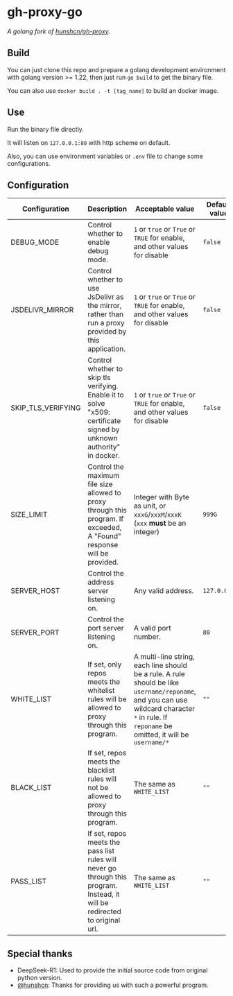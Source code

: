# gh-proxy-go

*A golang fork of [hunshcn/gh-proxy](https://github.com/hunshcn/gh-proxy).*

## Build

You can just clone this repo and prepare a golang development environment with golang version >= 1.22, then just run `go build` to get the binary file.

You can also use `docker build . -t [tag_name]` to build an docker image.

## Use

Run the binary file directly.

It will listen on `127.0.0.1:80` with http scheme on default.

Also, you can use environment variables or `.env` file to change some configurations.

## Configuration

| Configuration      | Description                                                                                                                 | Acceptable value                                                                                                                                                                              | Default value |
|--------------------|-----------------------------------------------------------------------------------------------------------------------------|-----------------------------------------------------------------------------------------------------------------------------------------------------------------------------------------------|---------------|
| DEBUG_MODE         | Control whether to enable debug mode.                                                                                       | `1` or `true` or `True` or `TRUE` for enable, and other values for disable                                                                                                                    | `false`       |
| JSDELIVR_MIRROR    | Control whether to use JsDelivr as the mirror, rather than run a proxy provided by this application.                        | `1` or `true` or `True` or `TRUE` for enable, and other values for disable                                                                                                                    | `false`       |
| SKIP_TLS_VERIFYING | Control whether to skip tls verifying. Enable it to solve "x509: certificate signed by unknown authority" in docker.        | `1` or `true` or `True` or `TRUE` for enable, and other values for disable                                                                                                                    | `false`       |
| SIZE_LIMIT         | Control the maximum file size allowed to proxy through this program. If exceeded, A "Found" response will be provided.      | Integer with Byte as unit, or `xxxG`/`xxxM`/`xxxK` (`xxx` **must** be an integer)                                                                                                             | `999G`        |
| SERVER_HOST        | Control the address server listening on.                                                                                    | Any valid address.                                                                                                                                                                            | `127.0.0.1`   |
| SERVER_PORT        | Control the port server listening on.                                                                                       | A valid port number.                                                                                                                                                                          | `80`          |
| WHITE_LIST         | If set, only repos meets the whitelist rules will be allowed to proxy through this program.                                 | A multi-line string, each line should be a rule. A rule should be like `username/reponame`, and you can use wildcard character `*` in rule. If `reponame` be omitted, it will be `username/*` | `""`          |
| BLACK_LIST         | If set, repos meets the blacklist rules will not be allowed to proxy through this program.                                  | The same as `WHITE_LIST`                                                                                                                                                                      | `""`          |
| PASS_LIST          | If set, repos meets the pass list rules will never go through this program. Instead, it will be redirected to original url. | The same as `WHITE_LIST`                                                                                                                                                                      | `""`          |

## Special thanks

- DeepSeek-R1: Used to provide the initial source code from original python version.
- [@hunshcn](https://github.com/hunshcn): Thanks for providing us with such a powerful program.